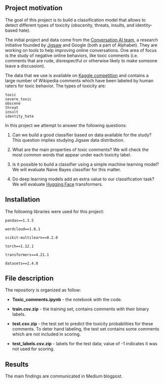 ## Project motivation

The goal of this project is to build a classification model that allows to detect different types of toxicity (obscenity, threats, insults, and identity-based hate). 

The initial project and data come from the [Conversation AI team](https://conversationai.github.io/), a research initiative founded by [Jigsaw](https://jigsaw.google.com/) and Google (both a part of Alphabet). They are working on tools to help improving online conversations. One area of focus is the study of negative online behaviors, like toxic comments (i.e. comments that are rude, disrespectful or otherwise likely to make someone leave a discussion).

The data that we use is available on [Kaggle competition](https://www.kaggle.com/c/jigsaw-toxic-comment-classification-challenge/data) and contains a large number of Wikipedia comments which have been labeled by human raters for toxic behavior. The types of toxicity are:

    toxic
    severe_toxic
    obscene
    threat
    insult
    identity_hate

In this project we attempt to answer the following questions:

1. Can we build a good classifier based on data available for the study? This question implies studying Jigsaw data distribution.

2. What are the main properties of toxic comments? We will check the most common words that appear under each toxicity label.

3. Is it possible to build a classifier using a simple machine learning model? We will evaluate Naive Bayes classifier for this matter.

4. Do deep learning models add an extra value to our classification task? We will evaluate [Hugging Face](https://huggingface.co/docs/transformers/index) transformers. 

## Installation

The following libraries were used for this project:

`pandas==1.3.5`

`wordcloud==1.8.1`

`scikit-multilearn==0.2.0`

`torch==1.12.1`

`transformers==4.21.1`

`datasets==2.4.0`

## File description

The repository is organized as follow:

- **Toxic_comments.ipynb** - the notebook with the code.

- **train.csv.zip** - the training set, contains comments with their binary labels.

- **test.csv.zip** - the test set to predict the toxicity probabilities for these comments. To deter hand labeling, the test set contains some comments which are not included in scoring.

- **test_labels.csv.zip** - labels for the test data; value of -1 indicates it was not used for scoring.


## Results

The main findings are communicated in Medium blogpost. 